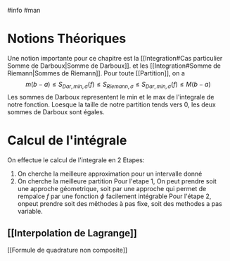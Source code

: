 #info #man 
# Notions Théoriques
Une notion importante pour ce chapitre est la [[Integration#Cas particulier Somme de Darboux|Somme de Darboux]]. et les [[Integration#Somme de Riemann|Sommes de Riemann]].
Pour toute [[Partition]], on a
$$m(b-a)\leq S_{Dar,min,\sigma}(f)\leq S_{Riemann, \sigma}\leq S_{Dar,min,\sigma}(f)\leq M(b-a)$$
Les sommes de Darboux representent le min et le max de l'integrale de notre fonction. Loesque la taille de notre partition tends vers 0, les deux sommes de Darboux sont égales.
# Calcul de l'intégrale
On effectue le calcul de l'integrale en 2 Etapes:
1) On cherche la meilleure approximation pour un intervalle donné
2) On cherche la meilleure partition
Pour l'etape 1, On peut prendre soit une approche géometrique, soit par une approche qui permet de rempalce $f$ par une fonction $\phi$ facilement intégrable
Pour l'étape 2, onpeut prendre soit des mêthodes à pas fixe, soit des methodes a pas variable.
## [[Interpolation de Lagrange]]
[[Formule de quadrature non composite]]